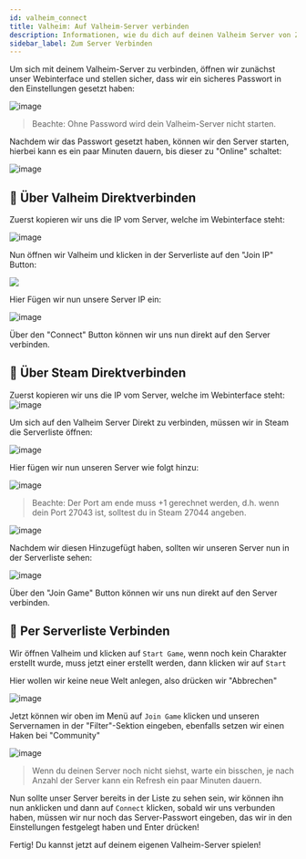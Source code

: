 ```yaml
---
id: valheim_connect
title: Valheim: Auf Valheim-Server verbinden
description: Informationen, wie du dich auf deinen Valheim Server von ZAP-Hosting verbinden kannst - ZAP-Hosting.com Dokumentationen
sidebar_label: Zum Server Verbinden
---
```


Um sich mit deinem Valheim-Server zu verbinden, öffnen wir zunächst unser Webinterface und stellen sicher, dass wir ein sicheres Passwort in den Einstellungen gesetzt haben:

![image](https://user-images.githubusercontent.com/26007280/189885951-e586fd69-a2b2-4711-b8b6-8e9123d145b9.png)

> Beachte: Ohne Password wird dein Valheim-Server nicht starten.

Nachdem wir das Passwort gesetzt haben, können wir den Server starten, hierbei kann es ein paar Minuten dauern, bis dieser zu "Online" schaltet:

![image](https://user-images.githubusercontent.com/13604413/159179762-23d41680-df0e-46e7-b484-d9f99f6e88db.png)


## 📶 Über Valheim Direktverbinden

Zuerst kopieren wir uns die IP vom Server, welche im Webinterface steht:

![image](https://user-images.githubusercontent.com/13604413/159179774-6ff4f3aa-9978-4a43-8fa2-a16731057d61.png)


Nun öffnen wir Valheim und klicken in der Serverliste auf den "Join IP" Button:

![](https://screensaver01.zap-hosting.com/index.php/s/aTQSTs3qDjNNXfo/preview)


Hier Fügen wir nun unsere Server IP ein:

![image](https://user-images.githubusercontent.com/13604413/159179777-35c7201d-c5da-4a59-a752-4090f470b701.png)


Über den "Connect" Button können wir uns nun direkt auf den Server verbinden.


## 📶 Über Steam Direktverbinden

Zuerst kopieren wir uns die IP vom Server, welche im Webinterface steht:
![image](https://user-images.githubusercontent.com/13604413/159179803-d22fb02c-22a5-4a03-9f43-2b415773742d.png)

Um sich auf den Valheim Server Direkt zu verbinden, müssen wir in Steam die Serverliste öffnen:

![image](https://user-images.githubusercontent.com/13604413/159179809-2fdfa72b-2940-4081-9284-1a5ed7f0a085.png)

Hier fügen wir nun unseren Server wie folgt hinzu:

![image](https://user-images.githubusercontent.com/13604413/159179811-47456cd9-674e-4017-bc95-219c83349950.png)

> Beachte: Der Port am ende muss +1 gerechnet werden, d.h. wenn dein Port 27043 ist, solltest du in Steam 27044 angeben.

![image](https://user-images.githubusercontent.com/26007280/189886006-00a316d6-f128-411b-93c3-6171695815ef.png)

Nachdem wir diesen Hinzugefügt haben, sollten wir unseren Server nun in der Serverliste sehen:

![image](https://user-images.githubusercontent.com/26007280/189886044-98629caf-239a-441b-ae8f-dee53699b6a5.png)

Über den "Join Game" Button können wir uns nun direkt auf den Server verbinden.


## 📶 Per Serverliste Verbinden
Wir öffnen Valheim und klicken auf `Start Game`, wenn noch kein Charakter erstellt wurde, muss jetzt einer erstellt werden, dann klicken wir auf `Start`

Hier wollen wir keine neue Welt anlegen, also drücken wir "Abbrechen"

![image](https://user-images.githubusercontent.com/26007280/189886064-b1a2b2d8-087e-440a-91a3-901150df4cd2.png)

Jetzt können wir oben im Menü auf `Join Game` klicken und unseren Servernamen in der "Filter"-Sektion eingeben, ebenfalls setzen wir einen Haken bei "Community"

![image](https://user-images.githubusercontent.com/13604413/159179817-c7c921fb-5d4b-4b34-9ef4-4c93288937fb.png)

> Wenn du deinen Server noch nicht siehst, warte ein bisschen, je nach Anzahl der Server kann ein Refresh ein paar Minuten dauern.

Nun sollte unser Server bereits in der Liste zu sehen sein, wir können ihn nun anklicken und dann auf `Connect` klicken, sobald wir uns verbunden haben, müssen wir nur noch das Server-Passwort eingeben, das wir in den Einstellungen festgelegt haben und Enter drücken!

Fertig! Du kannst jetzt auf deinem eigenen Valheim-Server spielen!

